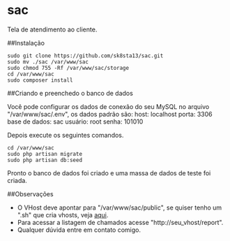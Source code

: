 # sac
Tela de atendimento ao cliente.

##Instalação

```
sudo git clone https://github.com/sk8sta13/sac.git
sudo mv ./sac /var/www/sac
sudo chmod 755 -Rf /var/www/sac/storage
cd /var/www/sac
sudo composer install
```

##Criando e preenchedo o banco de dados

Você pode configurar os dados de conexão do seu MySQL no arquivo "/var/www/sac/.env", os dados padrão são:
host: localhost
porta: 3306
base de dados: sac
usuário: root
senha: 101010

Depois execute os seguintes comandos.
```
cd /var/www/sac
sudo php artisan migrate
sudo php artisan db:seed
```

Pronto o banco de dados foi criado e uma massa de dados de teste foi criada.

##Observações

* O VHost deve apontar para "/var/www/sac/public", se quiser tenho um ".sh" que cria vhosts, veja [aqui](https://github.com/sk8sta13/vhost).
* Para acessar a listagem de chamados acesse "http://seu_vhost/report".
* Qualquer dúvida entre em contato comigo.